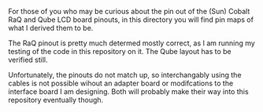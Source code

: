 For those of you who may be curious about the pin out of the (Sun) Cobalt RaQ and Qube LCD board pinouts, in this directory you will find pin maps of what I derived them to be.  

The RaQ pinout is pretty much determed mostly correct, as I am running my testing of the code in this repository on it.  The Qube layout has to be verified still.  

Unfortunately, the pinouts do not match up, so interchangably using the cables is not possible wihout an adapter board or modifcations to the interface board I am designing.  Both will probably make their way into this repository eventually though.


